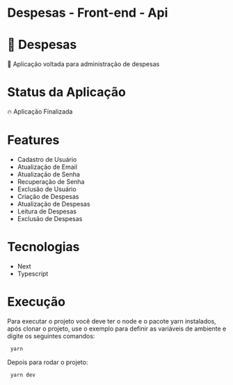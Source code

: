# Despesas - Front-end - Api

# 🔗 Despesas
<p>🚀  Aplicação voltada para administração de despesas</p>

# Status da Aplicação
<p>🔥 Aplicação Finalizada</p>

# Features
- Cadastro de Usuário
- Atualização de Email
- Atualização de Senha
- Recuperação de Senha
- Exclusão de Usuário
- Criação de Despesas
- Atualização de Despesas
- Leitura de Despesas
- Exclusão de Despesas

# Tecnologias
- Next
- Typescript

# Execução

Para executar o projeto você deve ter o node e o pacote yarn instalados, após clonar o projeto, use o exemplo para definir as variáveis de ambiente e digite os seguintes comandos:

```sh
 yarn
```
Depois para rodar o projeto: 

```sh
 yarn dev
```
